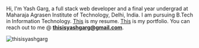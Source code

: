 Hi, I'm Yash Garg, a full stack web developer and a final year undergrad at Maharaja Agrasen Institute of Technology, Delhi, India. I am pursuing B.Tech in Information Technology. [This](https://drive.google.com/file/d/1D4g6j607Ihd8L25YEEIDulb5azj0gCKy/view?usp=sharing) is my resume. [This](https://thisisyashgarg.netlify.app/) is my portfolio. You can reach out to me @ **thisisyashgarg@gmail.com**.
<p><img align="center" src="https://github-readme-streak-stats.herokuapp.com/?user=thisisyashgarg&" alt="thisisyashgarg" /></p>
